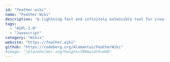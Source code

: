 ```yaml
---
id: "feather-wiki"
name: "Feather Wiki"
description: "A lightning fast and infinitely extensible tool for creating personal non-linear notebooks, databases, and wikis that is entirely self-contained, runs in your browser, and is only 58 kilobytes in size."
tags:
  - "AGPL-3.0"
  - "Javascript"
category: "Wikis"
website: "https://feather.wiki"
github: "https://codeberg.org/Alamantus/FeatherWiki"
#image: "/placeholder.svg?height=300&width=400"
---
```


